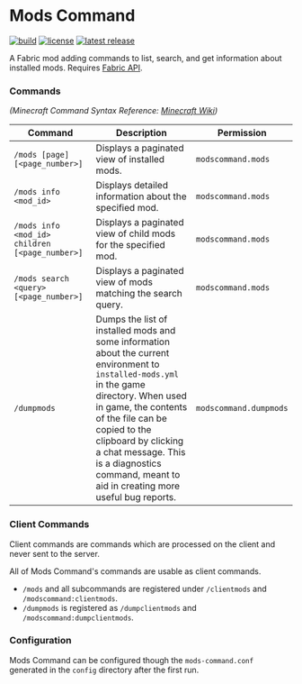 # Mods Command

[![build](https://img.shields.io/github/checks-status/jpenilla/mods-command/master?label=build)](https://github.com/jpenilla/mods-command/actions) [![license](https://img.shields.io/badge/license-Apache--2.0-blue)](LICENSE) [![latest release](https://img.shields.io/github/v/release/jpenilla/mods-command)](https://github.com/jpenilla/mods-command/releases)

A Fabric mod adding commands to list, search, and get information about installed mods.
Requires [Fabric API](https://www.curseforge.com/minecraft/mc-mods/fabric-api).

### Commands

*(Minecraft Command Syntax Reference: [Minecraft Wiki](https://minecraft.fandom.com/wiki/Commands#Syntax))*

Command | Description | Permission
--------|-------------|-----------
`/mods [page] [<page_number>]` | Displays a paginated view of installed mods. | `modscommand.mods`
`/mods info <mod_id>` | Displays detailed information about the specified mod. | `modscommand.mods`
`/mods info <mod_id> children [<page_number>]` | Displays a paginated view of child mods for the specified mod. | `modscommand.mods`
`/mods search <query> [<page_number>]` | Displays a paginated view of mods matching the search query. | `modscommand.mods`
`/dumpmods` | Dumps the list of installed mods and some information about the current environment to `installed-mods.yml` in the game directory. When used in game, the contents of the file can be copied to the clipboard by clicking a chat message. This is a diagnostics command, meant to aid in creating more useful bug reports. | `modscommand.dumpmods`

### Client Commands

Client commands are commands which are processed on the client and never sent to the server.

All of Mods Command's commands are usable as client commands.

- `/mods` and all subcommands are registered under `/clientmods` and `/modscommand:clientmods`.
- `/dumpmods` is registered as `/dumpclientmods` and `/modscommand:dumpclientmods`.

### Configuration

Mods Command can be configured though the `mods-command.conf` generated in the `config` directory after the first run.
